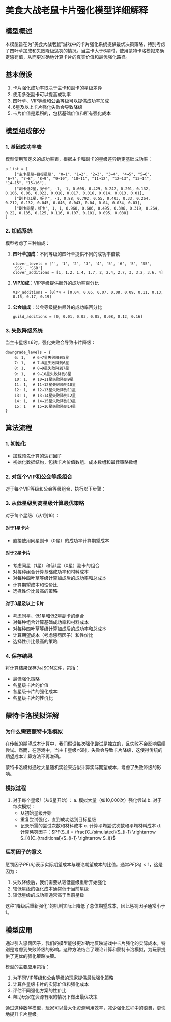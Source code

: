 # 美食大战老鼠卡片强化模型详细解释

## 模型概述

本模型旨在为"美食大战老鼠"游戏中的卡片强化系统提供最优决策策略，特别考虑了四叶草加成和失败降级惩罚的情况。当主卡大于6星时，使用蒙特卡洛模拟来确定惩罚值，从而更准确地计算卡片的真实价值和最优强化路径。

## 基本假设

1. 卡片强化成功率取决于主卡和副卡的星级差异
2. 使用多张副卡可以提高成功率
3. 四叶草、VIP等级和公会等级可以提供成功率加成
4. 6星及以上卡片强化失败会导致降级
5. 卡片价值是累积的，包括基础价值和所有强化成本

## 模型组成部分

### 1. 基础成功率表

模型使用预定义的成功率表，根据主卡和副卡的星级差异确定基础成功率：

```
p_list = [
    ["主卡星级→目标星级", "0→1", "1→2", "2→3", "3→4", "4→5", "5→6", "6→7", "7→8", "8→9", "9→10", "10→11", "11→12", "12→13", "13→14", "14→15", "15→16"],
    ["副卡低2星，好卡", -1, -1, 0.608, 0.429, 0.242, 0.201, 0.132, 0.106, 0.06, 0.022, 0.018, 0.017, 0.016, 0.014, 0.013, 0.01],
    ["副卡低1星，好卡", -1, 0.88, 0.792, 0.55, 0.403, 0.33, 0.264, 0.212, 0.132, 0.045, 0.046, 0.043, 0.04, 0.04, 0.034, 0.03],
    ["副卡同星，好卡", 1, 1, 0.968, 0.686, 0.495, 0.396, 0.319, 0.264, 0.22, 0.135, 0.125, 0.116, 0.107, 0.101, 0.095, 0.088]
]
```

### 2. 加成系统

模型考虑了三种加成：

1. **四叶草加成**：不同等级的四叶草提供不同的成功率倍数
   ```
   clover_levels = ['', '1', '2', '3', '4', '5', '6', 'S', 'SS', 'SSS', 'SSR']
   clover_additions = [1, 1.2, 1.4, 1.7, 2, 2.4, 2.7, 3, 3.2, 3.6, 4]
   ```

2. **VIP加成**：VIP等级提供额外的成功率百分比
   ```
   VIP_additions = [0]*4 + [0.04, 0.05, 0.07, 0.08, 0.09, 0.11, 0.13, 0.15, 0.17, 0.19]
   ```

3. **公会加成**：公会等级提供额外的成功率百分比
   ```
   guild_additions = [0, 0.01, 0.03, 0.05, 0.08, 0.12, 0.16]
   ```

### 3. 失败降级系统

当主卡星级≥6时，强化失败会导致卡片降级：

```
downgrade_levels = {
    6: 1,   # 6→7星失败降到5星
    7: 1,   # 7→8星失败降到6星
    8: 1,   # 8→9星失败降到7星
    9: 1,   # 9→10星失败降到8星
    10: 1,  # 10→11星失败降到9星
    11: 1,  # 11→12星失败降到10星
    12: 1,  # 12→13星失败降到11星
    13: 1,  # 13→14星失败降到12星
    14: 1,  # 14→15星失败降到13星
    15: 1   # 15→16星失败降到14星
}
```

## 算法流程

### 1. 初始化

- 加载预先计算的惩罚因子
- 初始化数据结构，包括卡片价值数组、成本数组和最佳策略数组

### 2. 对每个VIP和公会等级组合

对于每个VIP等级和公会等级组合，执行以下步骤：

### 3. 从低星级到高星级计算最优策略

对于每个星级$i$（从1到16）：

#### 对于1星卡片
- 直接使用同星副卡（0星）的成功率计算期望成本

#### 对于2星卡片
- 考虑同星（1星）和低1星（0星）副卡的组合
- 对每种组合计算基础成功率和材料成本
- 对每种四叶草等级计算加成后的成功率和总成本
- 计算期望成本和性价比
- 选择性价比最高的策略

#### 对于3星及以上卡片
- 考虑同星、低1星和低2星副卡的组合
- 对每种组合计算基础成功率和材料成本
- 对每种四叶草等级计算加成后的成功率和总成本
- 计算期望成本（考虑惩罚因子）和性价比
- 选择性价比最高的策略

### 4. 保存结果

将计算结果保存为JSON文件，包括：
- 最佳强化策略
- 各星级卡片的价值
- 各星级卡片的强化成本
- 各星级卡片的性价比

## 蒙特卡洛模拟详解

### 为什么需要蒙特卡洛模拟

在传统的期望成本计算中，我们假设每次强化尝试是独立的，且失败不会影响后续尝试。然而，在游戏中，当主卡星级≥6时，失败会导致卡片降级，这使得传统的期望成本计算方法不再准确。

蒙特卡洛模拟通过大量随机实验来近似计算实际期望成本，考虑了失败降级的影响。

### 模拟过程

1. 对于每个星级$i$（从6星开始）：
   a. 模拟大量（如10,000次）强化尝试
   b. 对于每次模拟：
      - 从初始星级开始
      - 重复尝试强化，直到成功达到目标星级
      - 记录所需的尝试次数和材料成本
   c. 计算平均尝试次数和平均材料成本
   d. 计算惩罚因子：$PF(S_i) = \frac{C_{simulated}(S_{i-1} \rightarrow S_i)}{C_{traditional}(S_{i-1} \rightarrow S_i)}$

### 惩罚因子的意义

惩罚因子$PF(S_i)$表示实际期望成本与理论期望成本的比值。通常$PF(S_i) < 1$，这是因为：

1. 失败降级后，我们需要从较低星级重新开始强化
2. 较低星级的强化成本通常低于当前星级
3. 较低星级的成功率通常高于当前星级

这种"降级后重新强化"的机制实际上降低了总体期望成本，因此惩罚因子通常小于1。

## 模型应用

通过引入惩罚因子，我们的模型能够更准确地反映游戏中卡片强化的实际成本，特别是考虑到失败降级的影响。这种方法结合了理论计算和蒙特卡洛模拟，为玩家提供了更优的强化策略决策。

模型的主要应用包括：

1. 为不同VIP等级和公会等级的玩家提供最优强化策略
2. 计算各星级卡片的实际价值和强化成本
3. 评估不同强化方案的性价比
4. 帮助玩家在资源有限的情况下做出最优决策

通过这种数学模型，玩家可以最大化资源利用效率，减少强化过程中的浪费，更快地提升卡片星级。